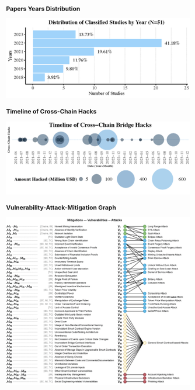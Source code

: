 <div>
  <h3>Papers Years Distribution</h3>
  <img src="./papers_years_distribution.png" alt="Papers Years Distribution" style="max-width: 100%; height: auto;" />

  <h3>Timeline of Cross-Chain Hacks</h3>
  <img src="./timeline_cross_chain_hacks.png" alt="Timeline of Cross-Chain Hacks" style="max-width: 100%; height: auto;" />

  <h3>Vulnerability-Attack-Mitigation Graph</h3>
  <img src="./vuln-att-mitig-graph.png" alt="Vulnerability-Attack-Mitigation Graph" style="max-width: 100%; height: auto;" />
</div>
